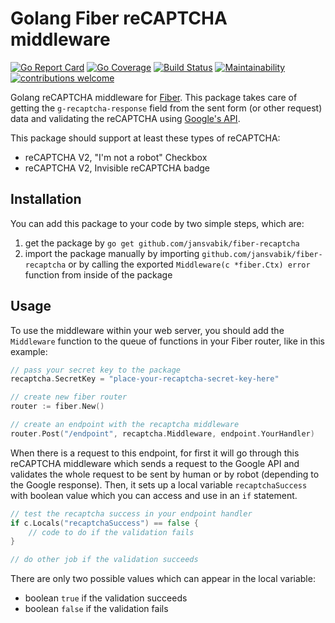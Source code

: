 # Golang Fiber reCAPTCHA middleware

[![Go Report Card](https://goreportcard.com/badge/github.com/jansvabik/fiber-recaptcha)](https://goreportcard.com/report/github.com/jansvabik/fiber-recaptcha)
[![Go Coverage](https://github.com/jansvabik/fiber-recaptcha/wiki/coverage.svg)](https://raw.githack.com/wiki/jansvabik/fiber-recaptcha/coverage.html)
[![Build Status](https://travis-ci.org/jansvabik/fiber-recaptcha.svg?branch=master)](https://travis-ci.org/jansvabik/fiber-recaptcha)
[![Maintainability](https://api.codeclimate.com/v1/badges/06a33ed30e237fa413ee/maintainability)](https://codeclimate.com/github/jansvabik/fiber-recaptcha/maintainability)
[![contributions welcome](https://img.shields.io/badge/contributions-welcome-brightgreen.svg?style=flat)](https://github.com/jansvabik/fiber-recaptcha/issues)

Golang reCAPTCHA middleware for [Fiber](https://github.com/gofiber/fiber). This package takes care of getting the `g-recaptcha-response` field from the sent form (or other request) data and validating the reCAPTCHA using [Google's API](https://developers.google.com/recaptcha/docs/verify).

This package should support at least these types of reCAPTCHA:

* reCAPTCHA V2, "I'm not a robot" Checkbox
* reCAPTCHA V2, Invisible reCAPTCHA badge

## Installation
You can add this package to your code by two simple steps, which are:

1. get the package by `go get github.com/jansvabik/fiber-recaptcha`
2. import the package manually by importing `github.com/jansvabik/fiber-recaptcha` or by calling the exported `Middleware(c *fiber.Ctx) error` function from inside of the package

## Usage
To use the middleware within your web server, you should add the `Middleware` function to the queue of functions in your Fiber router, like in this example:

```go
// pass your secret key to the package
recaptcha.SecretKey = "place-your-recaptcha-secret-key-here"

// create new fiber router
router := fiber.New()

// create an endpoint with the recaptcha middleware
router.Post("/endpoint", recaptcha.Middleware, endpoint.YourHandler)
```

When there is a request to this endpoint, for first it will go through this reCAPTCHA middleware which sends a request to the Google API and validates the whole request to be sent by human or by robot (depending to the Google response). Then, it sets up a local variable `recaptchaSuccess` with boolean value which you can access and use in an `if` statement.

```go
// test the recaptcha success in your endpoint handler
if c.Locals("recaptchaSuccess") == false {
    // code to do if the validation fails
}

// do other job if the validation succeeds
```

There are only two possible values which can appear in the local variable:

* boolean `true` if the validation succeeds
* boolean `false` if the validation fails
